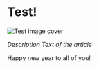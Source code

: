 # Test!

![Test image cover](chihiro.jpg)

_Description Text of the article_

Happy new year to all of you!
